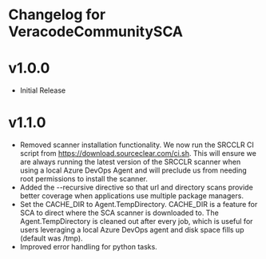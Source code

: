 # Changelog for VeracodeCommunitySCA

# v1.0.0
- Initial Release

# v1.1.0
- Removed scanner installation functionality. We now run the SRCCLR CI script from https://download.sourceclear.com/ci.sh. This will ensure we are always running the latest version of the SRCCLR scanner when using a local Azure DevOps Agent and will preclude us from needing root permissions to install the scanner.
- Added the --recursive directive so that url and directory scans provide better coverage when applications use multiple package managers.
- Set the CACHE_DIR to Agent.TempDirectory. CACHE_DIR is a feature for SCA to direct where the SCA scanner is downloaded to. The Agent.TempDirectory is cleaned out after every job, which is useful for users leveraging a local Azure DevOps agent and disk space fills up (default was /tmp).
- Improved error handling for python tasks.